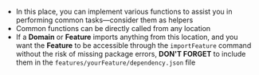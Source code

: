 - In this place, you can implement various functions to assist you in performing common tasks—consider them as helpers
- Common functions can be directly called from any location
- If a **Domain** or **Feature** imports anything from this location, and you want the **Feature** to be accessible through 
the `importFeature` command without the risk of missing package errors, **DON'T FORGET** to include them in the `features/yourFeature/dependency.json` file

